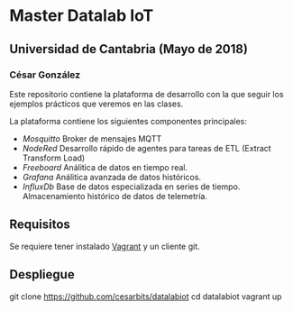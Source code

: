 # Master Datalab IoT
## Universidad de Cantabria (Mayo de 2018)
### César González

Este repositorio contiene la plataforma de desarrollo con la que seguir los ejemplos prácticos que veremos en las clases.

La plataforma contiene los siguientes componentes principales:

- *Mosquitto* Broker de mensajes MQTT
- *NodeRed* Desarrollo rápido de agentes para tareas de ETL (Extract Transform Load)
- *Freeboard* Análitica de datos en tiempo real.
- *Grafana* Análitica avanzada de datos históricos.
- *InfluxDb* Base de datos especializada en series de tiempo. Almacenamiento histórico de datos de telemetría.

## Requisitos

Se requiere tener instalado [Vagrant](https://www.vagrantup.com/downloads.html) y un cliente git.

## Despliegue

git clone https://github.com/cesarbits/datalabiot
cd datalabiot
vagrant up
